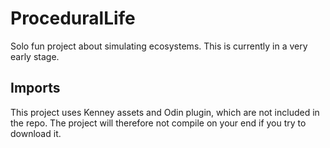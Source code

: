 # ProceduralLife

Solo fun project about simulating ecosystems.
This is currently in a very early stage.

## Imports

This project uses Kenney assets and Odin plugin, which are not included in the repo.
The project will therefore not compile on your end if you try to download it.

